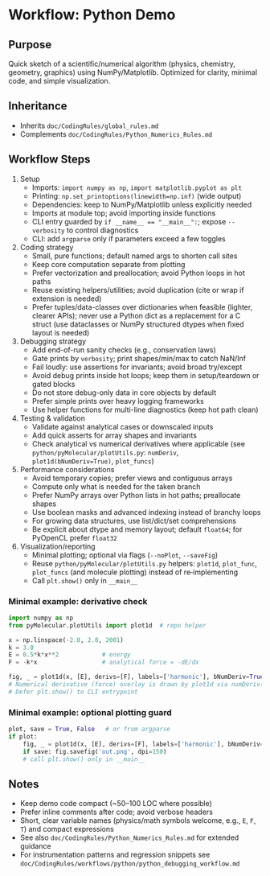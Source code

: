 # Workflow: Python Demo

## Purpose
Quick sketch of a scientific/numerical algorithm (physics, chemistry, geometry, graphics) using NumPy/Matplotlib. Optimized for clarity, minimal code, and simple visualization.

## Inheritance
- Inherits `doc/CodingRules/global_rules.md`
- Complements `doc/CodingRules/Python_Numerics_Rules.md`

## Workflow Steps
1. Setup
   - Imports: `import numpy as np`, `import matplotlib.pyplot as plt`
   - Printing: `np.set_printoptions(linewidth=np.inf)` (wide output)
   - Dependencies: keep to NumPy/Matplotlib unless explicitly needed
   - Imports at module top; avoid importing inside functions
   - CLI entry guarded by `if __name__ == "__main__":`; expose `--verbosity` to control diagnostics
   - CLI: add `argparse` only if parameters exceed a few toggles
2. Coding strategy
   - Small, pure functions; default named args to shorten call sites
   - Keep core computation separate from plotting
   - Prefer vectorization and preallocation; avoid Python loops in hot paths
   - Reuse existing helpers/utilities; avoid duplication (cite or wrap if extension is needed)
   - Prefer tuples/data-classes over dictionaries when feasible (lighter, clearer APIs); never use a Python dict as a replacement for a C struct (use dataclasses or NumPy structured dtypes when fixed layout is needed)
3. Debugging strategy
   - Add end-of-run sanity checks (e.g., conservation laws)
   - Gate prints by `verbosity`; print shapes/min/max to catch NaN/Inf
   - Fail loudly: use assertions for invariants; avoid broad try/except
   - Avoid debug prints inside hot loops; keep them in setup/teardown or gated blocks
   - Do not store debug-only data in core objects by default
   - Prefer simple prints over heavy logging frameworks
   - Use helper functions for multi-line diagnostics (keep hot path clean)
4. Testing & validation
   - Validate against analytical cases or downscaled inputs
   - Add quick asserts for array shapes and invariants
   - Check analytical vs numerical derivatives where applicable (see `python/pyMolecular/plotUtils.py`: `numDeriv`, `plot1d(bNumDeriv=True)`, `plot_funcs`)
5. Performance considerations
   - Avoid temporary copies; prefer views and contiguous arrays
   - Compute only what is needed for the taken branch
   - Prefer NumPy arrays over Python lists in hot paths; preallocate shapes
   - Use boolean masks and advanced indexing instead of branchy loops
   - For growing data structures, use list/dict/set comprehensions
   - Be explicit about dtype and memory layout; default `float64`; for PyOpenCL prefer `float32`
6. Visualization/reporting
   - Minimal plotting; optional via flags (`--noPlot`, `--saveFig`)
   - Reuse `python/pyMolecular/plotUtils.py` helpers: `plot1d`, `plot_func`, `plot_funcs` (and molecule plotting) instead of re‑implementing
   - Call `plt.show()` only in `__main__`

### Minimal example: derivative check

```python
import numpy as np
from pyMolecular.plotUtils import plot1d  # repo helper

x = np.linspace(-2.0, 2.0, 2001)
k = 3.0
E = 0.5*k*x**2            # energy
F = -k*x                  # analytical force = -dE/dx

fig, _ = plot1d(x, [E], derivs=[F], labels=['harmonic'], bNumDeriv=True)
# Numerical derivative (force) overlay is drawn by plot1d via numDeriv()
# Defer plt.show() to CLI entrypoint
```

### Minimal example: optional plotting guard

```python
plot, save = True, False   # or from argparse
if plot:
    fig, _ = plot1d(x, [E], derivs=[F], labels=['harmonic'], bNumDeriv=True)
    if save: fig.savefig('out.png', dpi=150)
    # call plt.show() only in __main__
```

## Notes
- Keep demo code compact (~50–100 LOC where possible)
- Prefer inline comments after code; avoid verbose headers
- Short, clear variable names (physics/math symbols welcome, e.g., `E`, `F`, `T`) and compact expressions
- See also `doc/CodingRules/Python_Numerics_Rules.md` for extended guidance
- For instrumentation patterns and regression snippets see `doc/CodingRules/workflows/python/python_debugging_workflow.md`
